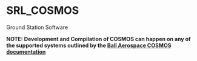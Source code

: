 # SRL_COSMOS
Ground Station Software


**NOTE: Development and Compilation of COSMOS can happen on any of the supported systems outlined by the [Ball Aerospace COSMOS documentation](https://cosmosrb.com "COSMOS")**
